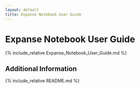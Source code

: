 ```yaml
---
layout: default
title: Expanse Notebook User Guide
---
```


# Expanse Notebook User Guide

{% include_relative Expanse_Notebook_User_Guide.md %}

## Additional Information

{% include_relative README.md %}
